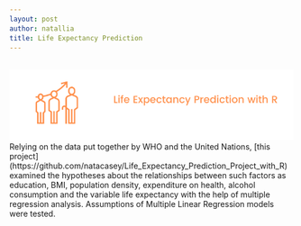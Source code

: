 ```yaml
---
layout: post
author: natallia
title: Life Expectancy Prediction
---
```

<br>
<img src ="images/lifeexcpect%20(1).png"><br>  
Relying on the data put together by WHO and the United Nations, [this project](https://github.com/natacasey/Life_Expectancy_Prediction_Project_with_R) examined the hypotheses about the relationships between such factors as education, BMI, population density, expenditure on health, alcohol consumption and the variable life expectancy with the help of multiple regression analysis. Assumptions of Multiple Linear Regression models were tested.
<br>
<br>
